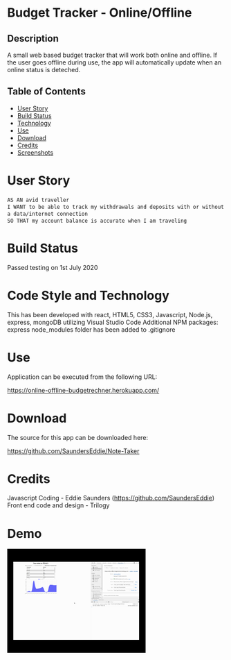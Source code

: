 # Budget Tracker - Online/Offline

## Description

A small web based budget tracker that will work both online and offline. If the user goes offline during use, the app will automatically update when an online status is deteched.

## Table of Contents

- [User Story](#User%20Story)
- [Build Status](#Build%20Status)
- [Technology](#Code%20Style%20and%20Technology)
- [Use](#Usage)
- [Download](#Download)
- [Credits](#Credits)
- [Screenshots](#Screenshots)

# User Story

```
AS AN avid traveller
I WANT to be able to track my withdrawals and deposits with or without a data/internet connection
SO THAT my account balance is accurate when I am traveling
```

# Build Status

Passed testing on 1st July 2020

# Code Style and Technology

This has been developed with react, HTML5, CSS3, Javascript, Node.js, express, mongoDB utilizing Visual Studio Code
Additional NPM packages: express
node_modules folder has been added to .gitignore

# Use

Application can be executed from the following URL:

https://online-offline-budgetrechner.herokuapp.com/

# Download

The source for this app can be downloaded here:

https://github.com/SaundersEddie/Note-Taker

# Credits

Javascript Coding - Eddie Saunders (https://github.com/SaundersEddie)
Front end code and design - Trilogy

# Demo

![Demo Gif](demo.gif)
